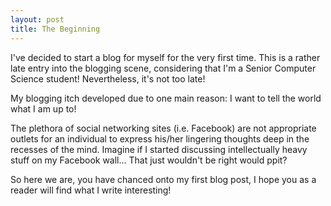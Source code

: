 ```yaml
---
layout: post
title: The Beginning
---
```


I've decided to start a blog for myself for the very first time. This is a rather late entry into the blogging scene, considering that I'm a Senior Computer Science student! Nevertheless, it's not too late!

My blogging itch developed due to one main reason: I want to tell the world what I am up to!

The plethora of social networking sites (i.e. Facebook) are not appropriate outlets for an individual to express his/her lingering thoughts deep in the recesses of the mind. Imagine if I started discussing intellectually heavy stuff on my Facebook wall... That just wouldn't be right would ppit?

So here we are, you have chanced onto my first blog post, I hope you as a reader will find what I write interesting!